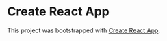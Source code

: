 # Create React App

This project was bootstrapped with [Create React App](https://github.com/facebook/create-react-app).

